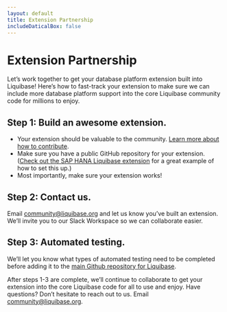 ```yaml
---
layout: default
title: Extension Partnership
includeDaticalBox: false
---
```


# Extension Partnership

Let’s work together to get your database platform extension built into Liquibase! Here’s how to fast-track your extension to make sure we can include more database platform support into the core Liquibase community code for millions to enjoy. 

## Step 1: Build an awesome extension. 
- Your extension should be valuable to the community. [Learn more about how to contribute](https://liquibase.jira.com/wiki/spaces/CONTRIB/pages/2424883/Contributing).
- Make sure you have a public GitHub repository for your extension. ([Check out the SAP HANA Liquibase extension](https://github.com/SAP/hana-liquibase) for a great example of how to set this up.)
- Most importantly, make sure your extension works!

## Step 2: Contact us. 
Email <community@liquibase.org> and let us know you’ve built an extension. We’ll invite you to our Slack Workspace so we can collaborate easier. 

## Step 3: Automated testing.
We’ll let you know what types of automated testing need to be completed before adding it to the [main Github repository for Liquibase](https://github.com/liquibase/liquibase). 

After steps 1-3 are complete, we’ll continue to collaborate to get your extension into the core Liquibase code for all to use and enjoy. Have questions? Don’t hesitate to reach out to us. Email <community@liquibase.org>. 